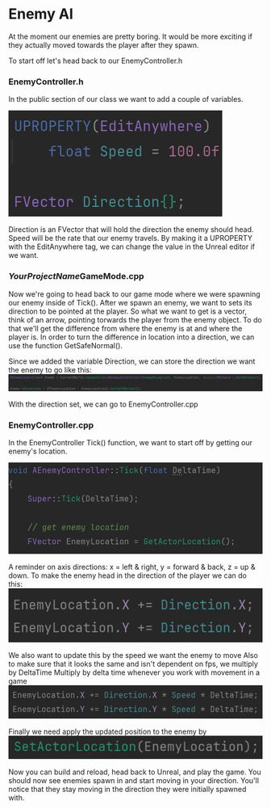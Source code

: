 # Enemy AI
At the moment our enemies are pretty boring. It would be more exciting if they actually moved towards the player after they spawn.

To start off let's head back to our EnemyController.h

### EnemyController.h

In the public section of our class we want to add a couple of variables.

![img.png](img.png)

Direction is an FVector that will hold the direction the enemy should head.
Speed will be the rate that our enemy travels. By making it a UPROPERTY with the EditAnywhere tag, we can change the value in the Unreal editor if we want.

### *YourProjectName*GameMode.cpp
Now we're going to head back to our game mode where we were spawning our enemy inside of Tick().
After we spawn an enemy, we want to sets its direction to be pointed at the player. So what we want to get is a vector, think of an arrow, pointing torwards the player from the enemy object.
To do that we'll get the difference from where the enemy is at and where the player is. In order to turn the difference in location into a direction, we can use the function GetSafeNormal().

Since we added the variable Direction, we can store the direction we want the enemy to go like this:
![img_1.png](img_1.png)

With the direction set, we can go to EnemyController.cpp

### EnemyController.cpp
In the EnemyController Tick() function, we want to start off by getting our enemy's location.

![img_2.png](img_2.png)

A reminder on axis directions: x = left & right, y = forward & back, z = up & down.
To make the enemy head in the direction of the player we can do this:
![img_3.png](img_3.png)

We also want to update this by the speed we want the enemy to move
Also to make sure that it looks the same and isn't dependent on fps, we multiply by DeltaTime
Multiply by delta time whenever you work with movement in a game
![img_4.png](img_4.png)

Finally we need apply the updated position to the enemy by
![img_5.png](img_5.png)

Now you can build and reload, head back to Unreal, and play the game. You should now see enemies spawn in and start moving in your direction. You'll notice that they stay moving in the direction they were initially spawned with.
